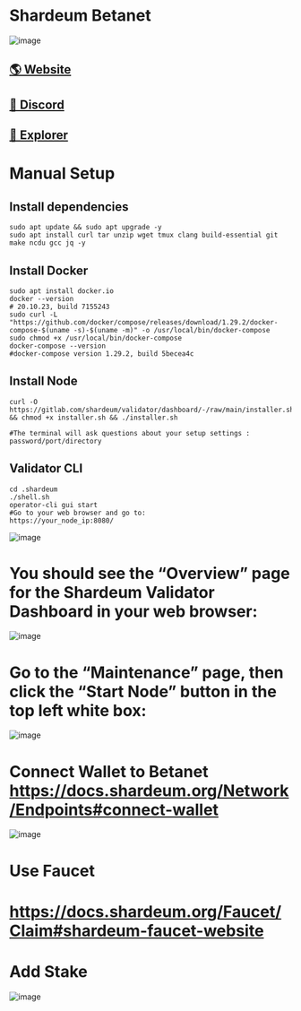 # Shardeum Betanet 

![image](https://shardeum.org/Shardeum.png)

## <a href="https://shardeum.org/">🌎 Website </a>
## <a href="https://discord.gg/shardeum">💎 Discord </a>
## <a href="https://explorer-sphinx.shardeum.org/">🚀 Explorer </a>

# Manual Setup

## Install dependencies
```
sudo apt update && sudo apt upgrade -y
sudo apt install curl tar unzip wget tmux clang build-essential git make ncdu gcc jq -y
```
## Install Docker
```
sudo apt install docker.io
docker --version
# 20.10.23, build 7155243
sudo curl -L "https://github.com/docker/compose/releases/download/1.29.2/docker-compose-$(uname -s)-$(uname -m)" -o /usr/local/bin/docker-compose
sudo chmod +x /usr/local/bin/docker-compose
docker-compose --version
#docker-compose version 1.29.2, build 5becea4c
```
## Install Node 

```
curl -O https://gitlab.com/shardeum/validator/dashboard/-/raw/main/installer.sh && chmod +x installer.sh && ./installer.sh

#The terminal will ask questions about your setup settings : password/port/directory

```
## Validator CLI
```
cd .shardeum
./shell.sh
operator-cli gui start
#Go to your web browser and go to:
https://your_node_ip:8080/

```
![image](https://docs.shardeum.org/assets/images/loginPage-908fe8d97a77c39e92c16d8fe73c7cdd.png)

# You should see the “Overview” page for the Shardeum Validator Dashboard in your web browser:

![image](https://docs.shardeum.org/assets/images/overviewBetanet-4ffa4b2b726131cca036f002391e06f3.png)

# Go to the “Maintenance” page, then click the “Start Node” button in the top left white box:

![image](https://docs.shardeum.org/assets/images/startBetanet-3887761f685e3e0c2785dc609f7db4df.png)

# Connect Wallet to Betanet https://docs.shardeum.org/Network/Endpoints#connect-wallet

![image](https://docs.shardeum.org/assets/images/connectWalletBetanet-16d8f440bb744e8946309acfe5270219.png)

# Use Faucet 

# https://docs.shardeum.org/Faucet/Claim#shardeum-faucet-website

# Add Stake 

![image](https://docs.shardeum.org/assets/images/connectedWalletAddStake-cb4ad52d4df8267630fb41cf8397f28d.png)
